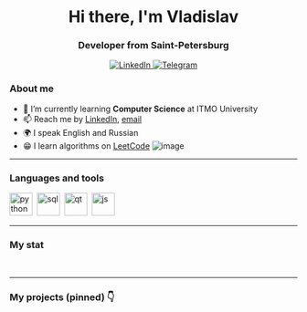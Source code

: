 <div id="header" align="center">
    <h1>Hi there, I'm  Vladislav </h1>
    <h3>Developer from Saint-Petersburg</h3>
</div>

<div id="socials" align="center">
    <a href="https://www.linkedin.com/in/vladislav-bordiug/">
    <img src="https://img.shields.io/badge/LinkedIn-blue?style=for-the-badge&logo=linkedin&logoColor=white" alt="LinkedIn"/>
  </a>
  <a href="https://t.me/vlad_bordiug">
    <img src="https://img.shields.io/badge/Telegram-blue?style=for-the-badge&logo=telegram&logoColor=white" alt="Telegram"/>
  </a>
</div>

### About me
- 🌱 I’m currently learning **Computer Science** at ITMO University
- 📫 Reach me by [LinkedIn](https://www.linkedin.com/in/vladislav-bordiug/), [email](mailto:vladislav.bordioug@gmail.com)
- 🌍 I speak English and Russian
- :grin: I learn algorithms on [LeetCode](https://leetcode.com/vladislav-bordiug/)
![image](https://github.com/vladislav-bordiug/vladislav-bordiug/assets/60838512/ddfb64da-a714-44a2-baef-44f7724615ac)

---

### Languages and tools

<img src="https://cdn.jsdelivr.net/gh/devicons/devicon@latest/icons/python/python-original.svg" title="python" width="40" height="40"/>&nbsp;
<img src="https://cdn.jsdelivr.net/gh/devicons/devicon/icons/postgresql/postgresql-original.svg" title="sql" width="40" height="40"/>&nbsp;
<img src="https://cdn.jsdelivr.net/gh/devicons/devicon@latest/icons/qt/qt-original.svg" title="qt" width="40" height="40"/>&nbsp;
<img src="https://cdn.jsdelivr.net/gh/devicons/devicon/icons/javascript/javascript-original.svg" title="js" width="40" height="40"/>&nbsp;

---

### My stat

<div id="stat" align="center">
    <img src="https://github-profile-summary-cards.vercel.app/api/cards/stats?username=vladislav-bordiug&theme=nord_bright" alt=""/>
    <img src="https://github-profile-summary-cards.vercel.app/api/cards/repos-per-language?username=vladislav-bordiug&theme=nord_bright" alt=""/>
    <img src="https://github-profile-summary-cards.vercel.app/api/cards/profile-details?username=vladislav-bordiug&theme=nord_bright" alt=""/>
    <img src="https://github-profile-summary-cards.vercel.app/api/cards/most-commit-language?username=vladislav-bordiug&theme=nord_bright" alt=""/>
</div>

---

### My projects (pinned) :point_down:
